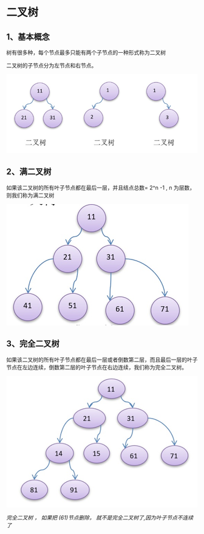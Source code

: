 # 二叉树

## 1、基本概念

树有很多种，每个节点最多只能有两个子节点的一种形式称为二叉树

二叉树的子节点分为左节点和右节点。

<img src="images/binarytree-1.jpg" alt="binarytree-1" style="zoom:80%;" />

## 2、满二叉树

如果该二叉树的所有叶子节点都在最后一层，并且结点总数= 2^n -1 , n 为层数，则我们称为满二叉树

![binarytree-2](images/binarytree-2.jpg)

## 3、完全二叉树

如果该二叉树的所有叶子节点都在最后一层或者倒数第二层，而且最后一层的叶子节点在左边连续，倒数第二层的叶子节点在右边连续，我们称为完全二叉树。

![binarytree-3](images/binarytree-3.jpg)

*完全二叉树 ， 如果把 (61)节点删除， 就不是完全二叉树了,因为叶子节点不连续了*

